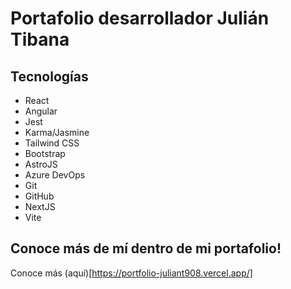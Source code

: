 # Portafolio desarrollador Julián Tibana

## Tecnologías

- React
- Angular
- Jest
- Karma/Jasmine
- Tailwind CSS
- Bootstrap
- AstroJS
- Azure DevOps
- Git
- GitHub
- NextJS
- Vite

## Conoce más de mí dentro de mi portafolio!

Conoce más (aquí)[https://portfolio-juliant908.vercel.app/]
